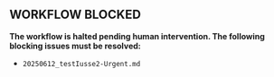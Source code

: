 ## WORKFLOW BLOCKED

**The workflow is halted pending human intervention. The following blocking issues must be resolved:**

- `20250612_testIusse2-Urgent.md`
